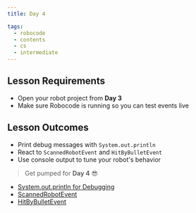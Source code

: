 ```yaml
---
title: Day 4

tags:
  - robocode
  - contents
  - cs
  - intermediate
---
```


## Lesson Requirements

* Open your robot project from **Day 3**
* Make sure Robocode is running so you can test events live

## Lesson Outcomes

* Print debug messages with `System.out.println`
* React to `ScannedRobotEvent` and `HitByBulletEvent`
* Use console output to tune your robot's behavior

> Get pumped for **Day 4** 😎
- [System.out.println for Debugging](/robocode/Day-4/00_system_out_debugging)
- [ScannedRobotEvent](/robocode/Day-4/01_scanned_robot_event)
- [HitByBulletEvent](/robocode/Day-4/02_hit_by_bullet_event)
